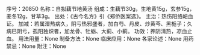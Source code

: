 序号：20850
名称：自拟藕节地黄汤
组成：生藕节30g，生地黄15g，玄参15g，麦冬12g，甘草3g。
出处：《古今名方》引《郑侨医案选》。
主治：热伤阳络衄血证。
加减：若属湿热病久，阴亏热邪盛者，加白芍、丹皮、炒黄芩、黑栀子；久病巳阴亏，孤阳独炽者，加龙骨、牡蛎、大蓟、小蓟。
功效：养阴清热，凉血止血。
用法用量：None
制备方法：None
临床应用：None
各家论述：None
用药禁忌：None
附注：None
